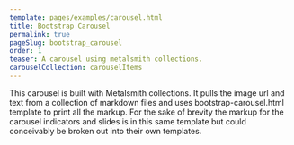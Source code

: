 ```yaml
---
template: pages/examples/carousel.html
title: Bootstrap Carousel
permalink: true
pageSlug: bootstrap_carousel
order: 1
teaser: A carousel using metalsmith collections.
carouselCollection: carouselItems
---
```

This carousel is built with Metalsmith collections. It pulls the image url and text from a collection of markdown files and uses bootstrap-carousel.html template to print all the markup. For the sake of brevity the markup for the carousel indicators and slides is in this same template but could conceivably be broken out into their own templates.
